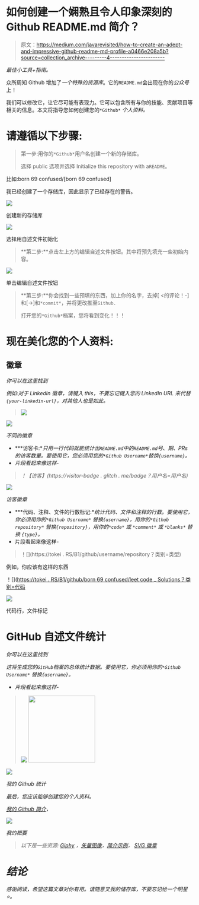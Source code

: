 # 如何创建一个娴熟且令人印象深刻的 Github README.md 简介？

> 原文：<https://medium.com/javarevisited/how-to-create-an-adept-and-impressive-github-readme-md-profile-a0466e208a5b?source=collection_archive---------4----------------------->

*最佳小工具+指南。*

众所周知 Github 增加了*一个特殊的资源库*。它的`README.md`会出现在你的*公众号*上！

我们可以修改它，让它尽可能有表现力。它可以包含所有与你的技能、贡献项目等相关的信息。本文将指导您如何创建您的`*Github*` *个人资料。*

# 请遵循以下步骤:

> 第一步:用你的`*Github*`用户名创建一个新的存储库。
> 
> 选择 public 选项并选择 Initialize this repository with a`README`。

比如:born 69 confused/[born 69 confused]

我已经创建了一个存储库，因此显示了已经存在的警告。

[![](img/8f7611eae1a64d607880ae7391e5887a.png)](https://medium.com/javarevisited/7-best-courses-to-master-git-and-github-for-programmers-d671859a68b2)

创建新的存储库

[![](img/b6ad6998b785ae92859e7fab2e63e74e.png)](https://javarevisited.blogspot.com/2019/05/10-free-websites-to-learn-git-online.html)

选择用自述文件初始化

> **第二步:**点击左上方的编辑自述文件按钮。其中将预先填充一些初始内容。

[![](img/59b99dd5130d69941557ddfd6101d9d9.png)](https://javarevisited.blogspot.com/2018/01/5-free-git-courses-for-programmers-to-learn-online.html)

单击编辑自述文件按钮

> **第三步:**你会找到一些预填的东西，加上你的名字，去掉[ <的评论！-]和[->]和`*commit*`，并将更改推至`Github.`
> 
> 打开您的`*Github*`档案，您将看到变化！！！

# 现在美化您的个人资料:

## 徽章

*你可以在这里找到*[](https://github.com/Ileriayo/markdown-badges)

*例如:对于 LinkedIn 徽章，请键入 this，*不要忘记键入您的 LinkedIn URL* 来代替`{your-linkedin-url}`，对其他人也是如此。*

> *[ ![](”https://img.shields.io/badge/linkedin-%230077B5.svg?&style=for-the-badge&logo=linkedin&logoColor=white") ](你的链接地址)*

*![](img/6d5007f0337e823d5e21477257bb1baf.png)*

*不同的徽章*

*   ***访客卡:**只用一行代码就能统计出`README.md`中的`README.md`号、期、PRs 的访客数量。要使用它，您必须用您的`*Github Username*`替换`{username}`。*
*   *片段看起来像这样-*

> *！【访客】(https://visitor-badge . glitch . me/badge？用户名=用户名)*

*![](img/d929fdb97c3ffb98c8d03e642aedf212.png)*

*访客徽章*

*   ***代码、注释、文件的行数标记:**统计代码、文件和注释的行数。要使用它，你必须用你的`*Github Username*` *替换`{username}`，用你的`*Github repository*` *替换`{repository}`，用你的`*code*` *或* `*comment*` *或* `*blanks*` *替换* `{type}`。***
*   片段看起来像这样-

> ！[](https://tokei . RS/B1/github/username/repository？类别=类型)

例如，你应该有这样的东西

！[]([https://tokei . RS/B1/github/born 69 confused/leet code _ Solutions？类别=代码](https://tokei.rs/b1/github/born69confused/LeetCode_Solutions?category=code)

![](img/c6452c412f5d81533513896ca252111d.png)

代码行，文件标记

# GitHub 自述文件统计

*你可以在这里找到*[](https://github.com/anuraghazra/github-readme-stats)

*这将生成您的`GitHub`档案的总体统计数据。要使用它，你必须用你的`*Github Username*` *替换`{username}`。**

*   *片段看起来像这样-*

> *![](”https://github-readme-stats.vercel.app/apiusername=username&show_icons=true&hide_border=true&&count_private=true&include_all_commits=true"/)
> <img height = " 180 em " src = " https://github-readme-stats . vercel . app/API/top-langs/？用户名=用户名&exclude _ repo = KNN-图像-分类&show _ icons = true&hide _ border = true&layout = compact&langs _ count = 8 "/>*

*![](img/4d44a7588ae835d8959e642963e1ff89.png)*

*我的 Github 统计*

*最后，您应该能够创建您的个人资料。*

*[我的 Github 简介](https://github.com/born69confused)，*

*![](img/71f246f098c45b1b453c677d7ea04e02.png)*

*我的概要*

> *以下是一些资源: [Giphy](https://giphy.com/) ，[矢量图像](http://freepik.com/vectors/graphics)，[简介示例](https://github.com/abhisheknaiidu/awesome-github-profile-readme)， [SVG 徽章](https://github.com/badges/shields)*

# *结论*

*感谢阅读，希望这篇文章对你有用。请随意叉我的储存库，不要忘记给一个明星⭐。*
